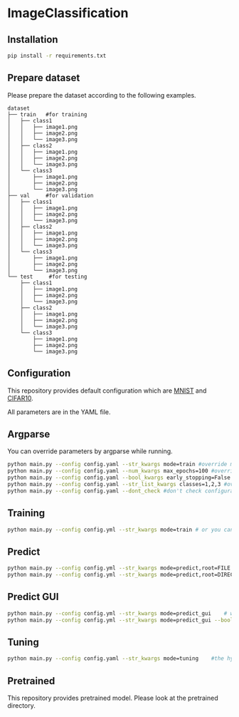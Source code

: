# ImageClassification

## Installation

```bash
pip install -r requirements.txt
```

## Prepare dataset

Please prepare the dataset according to the following examples.

```
dataset
├── train   #for training
│   ├── class1
│   │   ├── image1.png
│   │   ├── image2.png
│   │   └── image3.png
│   ├── class2
│   │   ├── image1.png
│   │   ├── image2.png
│   │   └── image3.png
│   └── class3
│       ├── image1.png
│       ├── image2.png
│       └── image3.png
├── val     #for validation
│   ├── class1
│   │   ├── image1.png
│   │   ├── image2.png
│   │   └── image3.png
│   ├── class2
│   │   ├── image1.png
│   │   ├── image2.png
│   │   └── image3.png
│   └── class3
│       ├── image1.png
│       ├── image2.png
│       └── image3.png
└── test     #for testing
    ├── class1
    │   ├── image1.png
    │   ├── image2.png
    │   └── image3.png
    ├── class2
    │   ├── image1.png
    │   ├── image2.png
    │   └── image3.png
    └── class3
        ├── image1.png
        ├── image2.png
        └── image3.png
```

## Configuration

This repository provides default configuration which are [MNIST](config/config_MNIST.yml) and [CIFAR10](config/config_CIFAR10.yml).

All parameters are in the YAML file.

## Argparse

You can override parameters by argparse while running.

```bash
python main.py --config config.yaml --str_kwargs mode=train #override mode as 100
python main.py --config config.yaml --num_kwargs max_epochs=100 #override training iteration as 100
python main.py --config config.yaml --bool_kwargs early_stopping=False #override early_stopping as False
python main.py --config config.yaml --str_list_kwargs classes=1,2,3 #override classes as 1,2,3
python main.py --config config.yaml --dont_check #don't check configuration
```

## Training

```bash
python main.py --config config.yml --str_kwargs mode=train # or you can set train as the value of mode in configuration
```

## Predict

```bash
python main.py --config config.yml --str_kwargs mode=predict,root=FILE # predict a file
python main.py --config config.yml --str_kwargs mode=predict,root=DIRECTORY # predict files in the folder
```

## Predict GUI

```bash
python main.py --config config.yml --str_kwargs mode=predict_gui    # will create a tkinter window
python main.py --config config.yml --str_kwargs mode=predict_gui --bool_kwargs web_interface=True   #will create a web interface by Gradio
```

## Tuning

```bash
python main.py --config config.yaml --str_kwargs mode=tuning    #the hyperparameter space is in the configuration
```

## Pretrained

This repository provides pretrained model. Please look at the pretrained directory.
